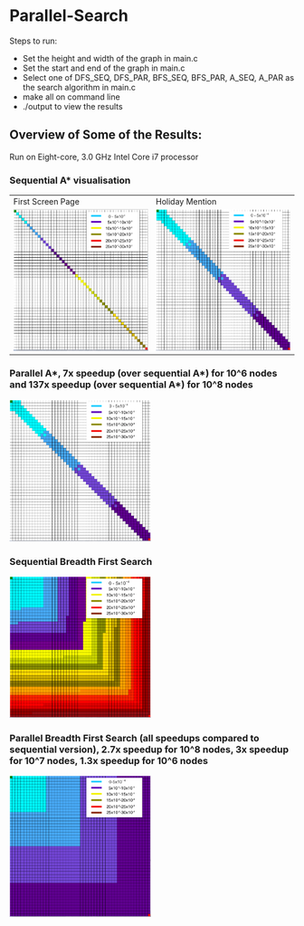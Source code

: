 # Parallel-Search

Steps to run:
- Set the height and width of the graph in main.c 
- Set the start and end of the graph in main.c 
- Select one of DFS_SEQ, DFS_PAR, BFS_SEQ, BFS_PAR, A_SEQ, A_PAR as the search algorithm in main.c 
- make all on command line 
- ./output to view the results 

## Overview of Some of the Results:
Run on Eight-core, 3.0 GHz Intel Core i7 processor<br/>


### Sequential A* visualisation

<style>
.padding-table-columns td
{
    padding:0 5px 0 0; /* Only right padding*/
}
  </style>

<table className="padding-table-columns">
  <tr>
    <td>First Screen Page</td>
     <td>Holiday Mention</td>
  </tr>
  <tr>
    <td><img src="https://github.com/ishaan-jaff/Parallel-Search/blob/master/visualisation_code/Screen%20Shot%202020-05-01%20at%203.13.20%20PM.png" width="250" height="250"></td>
    <td><img src="https://github.com/ishaan-jaff/Parallel-Search/blob/master/visualisation_code/Screen%20Shot%202020-05-01%20at%201.39.55%20PM.png" width="250" height="250"></td>
  </tr>
 </table>




### Parallel A*, 7x speedup (over sequential A*) for 10^6 nodes and 137x speedup (over sequential A*) for 10^8 nodes
<img src="https://github.com/ishaan-jaff/Parallel-Search/blob/master/visualisation_code/Screen%20Shot%202020-05-01%20at%201.39.55%20PM.png" width="250" height="250">
<br/>




### Sequential Breadth First Search




<img src="https://github.com/ishaan-jaff/Parallel-Search/blob/master/visualisation_code/Screen%20Shot%202020-05-01%20at%203.07.21%20PM.png" width="250" height="250">
<br/>


### Parallel Breadth First Search (all speedups compared to sequential version), 2.7x speedup for 10^8 nodes, 3x speedup for 10^7 nodes, 1.3x speedup for 10^6 nodes




<img src="https://github.com/ishaan-jaff/Parallel-Search/blob/master/visualisation_code/Screen%20Shot%202020-05-01%20at%201.44.22%20PM.png" width="250" height="250">
<br/>


